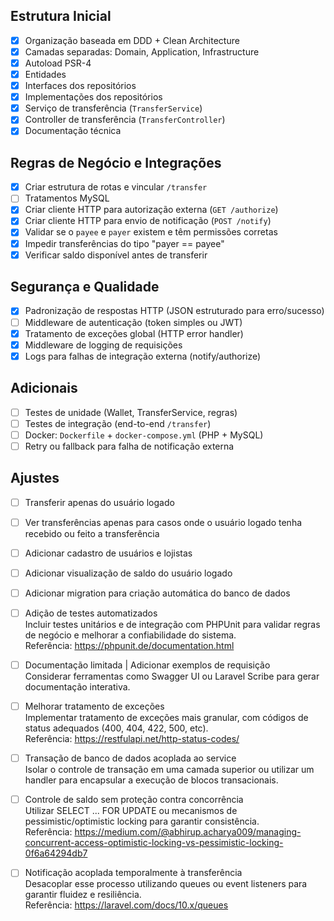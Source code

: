 ## Estrutura Inicial
- [x] Organização baseada em DDD + Clean Architecture
- [x] Camadas separadas: Domain, Application, Infrastructure
- [x] Autoload PSR-4
- [x] Entidades
- [x] Interfaces dos repositórios
- [x] Implementações dos repositórios
- [x] Serviço de transferência (`TransferService`)
- [x] Controller de transferência (`TransferController`)
- [x] Documentação técnica

## Regras de Negócio e Integrações
- [x] Criar estrutura de rotas e vincular `/transfer`
- [ ] Tratamentos MySQL
- [x] Criar cliente HTTP para autorização externa (`GET /authorize`)
- [x] Criar cliente HTTP para envio de notificação (`POST /notify`)
- [x] Validar se o `payee` e `payer` existem e têm permissões corretas
- [x] Impedir transferências do tipo "payer == payee"
- [x] Verificar saldo disponível antes de transferir

## Segurança e Qualidade
- [x] Padronização de respostas HTTP (JSON estruturado para erro/sucesso)
- [ ] Middleware de autenticação (token simples ou JWT)
- [x] Tratamento de exceções global (HTTP error handler)
- [x] Middleware de logging de requisições
- [x] Logs para falhas de integração externa (notify/authorize)

## Adicionais
- [ ] Testes de unidade (Wallet, TransferService, regras)
- [ ] Testes de integração (end-to-end `/transfer`)
- [ ] Docker: `Dockerfile` + `docker-compose.yml` (PHP + MySQL)
- [ ] Retry ou fallback para falha de notificação externa

## Ajustes
- [ ] Transferir apenas do usuário logado
- [ ] Ver transferências apenas para casos onde o usuário logado tenha recebido ou feito a transferência
- [ ] Adicionar cadastro de usuários e lojistas
- [ ] Adicionar visualização de saldo do usuário logado
- [ ] Adicionar migration para criação automática do banco de dados

- [ ] Adição de testes automatizados <br>
    Incluir testes unitários e de integração com PHPUnit para validar regras de negócio e melhorar a confiabilidade do sistema. <br>
    Referência: https://phpunit.de/documentation.html
- [ ] Documentação limitada | Adicionar exemplos de requisição <br>
    Considerar ferramentas como Swagger UI ou Laravel Scribe para gerar documentação interativa. <br>
- [ ] Melhorar tratamento de exceções <br>
    Implementar tratamento de exceções mais granular, com códigos de status adequados (400, 404, 422, 500, etc). <br>
    Referência: https://restfulapi.net/http-status-codes/
- [ ] Transação de banco de dados acoplada ao service <br>
    Isolar o controle de transação em uma camada superior ou utilizar um handler para encapsular a execução de blocos transacionais.
- [ ] Controle de saldo sem proteção contra concorrência <br>
    Utilizar SELECT ... FOR UPDATE ou mecanismos de pessimistic/optimistic locking para garantir consistência. <br>
    Referência: https://medium.com/@abhirup.acharya009/managing-concurrent-access-optimistic-locking-vs-pessimistic-locking-0f6a64294db7
- [ ] Notificação acoplada temporalmente à transferência <br>
    Desacoplar esse processo utilizando queues ou event listeners para garantir fluidez e resiliência. <br>
    Referência: https://laravel.com/docs/10.x/queues
